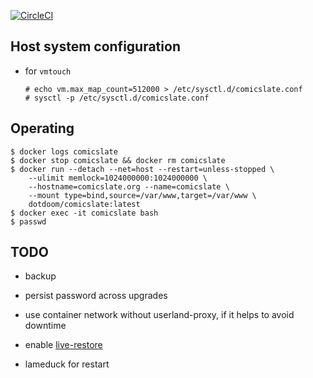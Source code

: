 [![CircleCI](https://circleci.com/gh/dotdoom/comicslate.svg?style=shield)](https://circleci.com/gh/dotdoom/comicslate)


## Host system configuration

* for `vmtouch`

  ```
  # echo vm.max_map_count=512000 > /etc/sysctl.d/comicslate.conf
  # sysctl -p /etc/sysctl.d/comicslate.conf
  ```

## Operating

```
$ docker logs comicslate
$ docker stop comicslate && docker rm comicslate
$ docker run --detach --net=host --restart=unless-stopped \
	--ulimit memlock=1024000000:1024000000 \
	--hostname=comicslate.org --name=comicslate \
	--mount type=bind,source=/var/www,target=/var/www \
	dotdoom/comicslate:latest
$ docker exec -it comicslate bash
$ passwd
```

## TODO

* backup

* persist password across upgrades

* use container network without userland-proxy, if it helps to avoid downtime

* enable [live-restore](https://docs.docker.com/config/containers/live-restore/)

* lameduck for restart
